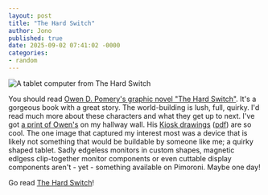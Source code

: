 ```yaml
---
layout: post
title: "The Hard Switch"
author: Jono
published: true
date: 2025-09-02 07:41:02 -0000
categories: 
- random
---
```

![A tablet computer from The Hard Switch](https://ellis.scot/uploads/2025/hard-switch.jpg)

You should read [Owen D. Pomery's graphic novel "The Hard Switch"](https://owenpomery.com/sci-fi). It's a gorgeous book with a great story. The world-building is lush, full, quirky. I'd read much more about these characters and what they get up to next. I've got [a print of Owen's](https://cdn.myportfolio.com/7635fe07e355c3780ec7eea643e2c8ba/4988dcd2-a1cb-498d-bea9-b7e91b10325a_rw_1920.jpg?h=aefc1954c30f3d8d40db4842f6afcec5) on my hallway wall. His [Kiosk drawings](https://owenpomery.com/kiosk) ([pdf](https://odpomery.gumroad.com/l/uvpcg?layout=profile)) are so cool. The one image that captured my interest most was a device that is likely not something that would be buildable by someone like me; a quirky shaped tablet. Sadly edgeless monitors in custom shapes, magnetic edlgess clip-together monitor components or even cuttable display components aren't - yet - something available on Pimoroni. Maybe one day!

Go read  [The Hard Switch](https://owenpomery.com/sci-fi)!
